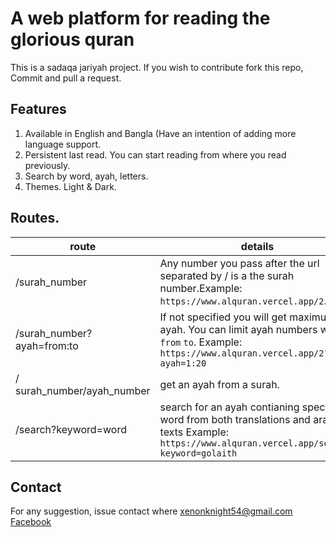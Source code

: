 # A web platform for reading the glorious quran
This is a sadaqa jariyah project. If you wish to contribute fork this repo,
Commit and pull a request.
## Features
1. Available in English and Bangla (Have an intention of adding more language support.
2. Persistent last read. You can start reading from where you read previously.
3. Search by word, ayah, letters.
4. Themes. Light & Dark.
## Routes.
| route | details |
|-------|---------|
| /surah_number | Any number you pass after the url separated by / is a the surah number.Example: `https://www.alquran.vercel.app/2`.|
| /surah_number?ayah=from:to | If not specified you will get maximum 10 ayah. You can limit ayah numbers with `from` `to`. Example: `https://www.alquran.vercel.app/2?ayah=1:20` |
| / surah_number/ayah_number | get an ayah from a surah. |
| /search?keyword=word | search for an ayah contianing specific word from both translations and arabic texts Example: `https://www.alquran.vercel.app/search?keyword=golaith` |

## Contact
For any suggestion, issue contact where
[xenonknight54@gmail.com](mailto:xenonknight54@gmail.com)
[Facebook](https://www.facebook.com/profile.php?id=100015443855406)